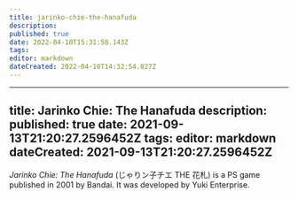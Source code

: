 ```yaml
---
title: jarinko-chie-the-hanafuda
description: 
published: true
date: 2022-04-10T15:31:58.143Z
tags: 
editor: markdown
dateCreated: 2022-04-10T14:32:54.827Z
---
```


---
title: Jarinko Chie: The Hanafuda
description: 
published: true
date: 2021-09-13T21:20:27.2596452Z 
tags: 
editor: markdown
dateCreated: 2021-09-13T21:20:27.2596452Z
---
_Jarinko Chie: The Hanafuda_ (<span lang='ja'>じゃりン子チエ THE 花札</span>) is a PS game published in 2001 by Bandai.
It was developed by Yuki Enterprise.

